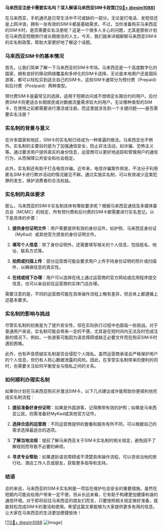 **马来西亚注册卡需要实名吗？深入解读马来西亚SIM卡政策[[TG💪+ @esim1088](https://t.me/s/esim1088)]**

在马来西亚，手机通讯是日常生活中不可或缺的一部分。无论是打电话、发短信还是上网冲浪，拥有一张有效的SIM卡都是基础需求。不过，当你准备购买马来西亚的SIM卡时，是否需要实名注册呢？这是一个很多人关心的问题，尤其是那些计划在马来西亚短期旅行或长期居住的人士。今天，我们就来详细聊聊马来西亚SIM卡的实名制政策，帮助大家更好地了解这个话题。

### 马来西亚SIM卡的基本情况

首先，让我们简单了解一下马来西亚的SIM卡市场。马来西亚是一个高度数字化的国家，拥有良好的移动网络覆盖和多样化的SIM卡选择。无论是本地用户还是国际游客，都可以轻松买到适合自己的SIM卡。这些SIM卡通常分为预付费（Prepaid）和后付费（Postpaid）两种类型。

预付费SIM卡是最常见的选择，适用于短期访问或不想绑定长期合约的用户。后付费SIM卡则更适合长期居民或对数据流量需求较大的用户。无论哪种类型的SIM卡，在使用之前都需要进行激活或注册。而这里就涉及到一个关键问题——是否需要实名注册？

### 实名制的背景与意义

在许多国家和地区，SIM卡的实名制已经成为一种普遍的做法。马来西亚也不例外。实名制的主要目的是为了加强通信安全，防止非法活动，如诈骗、恐怖主义等。通过要求用户提供真实的身份信息，运营商可以更好地追踪和管理用户的通信行为，从而保障公共安全和社会稳定。

此外，实名制还有助于打击电信诈骗。近年来，电信诈骗案件频发，不法分子利用匿名SIM卡进行欺诈活动的情况屡见不鲜。通过实施实名制，可以有效减少这类犯罪的发生，保护消费者的合法权益。

### 实名制的具体要求

那么，马来西亚的SIM卡实名制具体有哪些要求呢？根据马来西亚通信及多媒体委员会（MCMC）的规定，所有预付费和后付费的SIM卡都需要进行实名登记。以下是具体的步骤：

1. **提供身份证明文件**：用户需要提供有效的身份证件，如护照、马来西亚身份证（MyKad）或其他官方颁发的身份证明文件。
   
2. **填写个人信息**：除了身份证明外，还需要填写相关的个人信息，包括姓名、地址、联系方式等。

3. **拍照或扫描上传**：部分运营商可能会要求用户上传手持身份证明的照片或扫描件，以确保信息的真实性。

4. **在线或线下办理**：用户可以选择在线上通过运营商的官方网站或应用程序提交信息，也可以亲自前往运营商的实体门店办理。

需要注意的是，不同的运营商可能在具体操作流程上略有差异，但总体上都遵循上述基本要求。

### 实名制的影响与挑战

尽管实名制的初衷是为了提升安全性，但在实际执行过程中也面临一些挑战。对于普通用户来说，实名制可能会带来一定的不便，尤其是在短时间内无法及时完成注册的情况下。例如，一些游客可能因为语言障碍或缺乏必要文件而在购买SIM卡时遇到困难。

此外，也有声音质疑实名制是否会侵犯个人隐私。虽然运营商承诺会严格保护用户的个人信息，但仍有人担心数据泄露的风险。因此，在享受实名制带来的便利的同时，也需要关注如何平衡安全与隐私之间的关系。

### 如何顺利办理实名制

如果你计划在马来西亚购买并激活SIM卡，以下几点建议或许能帮助你更顺利地完成实名制流程：

1. **提前准备好身份证明**：如果是外国游客，记得携带有效的护照；如果是马来西亚公民，则需准备好MyKad或其他官方证件。

2. **选择合适的运营商**：不同运营商提供的套餐和服务有所不同，可以根据自己的需求选择最适合的选项。

3. **了解当地法规**：提前了解马来西亚关于SIM卡实名制的相关规定，避免因不了解规则而导致不必要的麻烦。

4. **寻求专业帮助**：如果遇到语言障碍或不清楚具体操作流程，可以咨询当地的旅行社、酒店工作人员或朋友，获取更多指导和支持。

### 结语

总的来说，马来西亚的SIM卡实名制是一项旨在维护社会安全的重要措施。虽然在短期内可能会给用户带来一定不便，但从长远来看，它有助于构建更加健康和谐的通信环境。对于即将前往马来西亚的朋友们而言，只要按照相关规定做好准备，就能轻松完成SIM卡的激活和使用。希望这篇文章能够为大家提供更多有用的信息，让大家在马来西亚的生活更加便捷愉快！

[[TG💪+ @esim1088](https://t.me/s/esim1088) ![Image](https://i.postimg.cc/4NQfJmqS/Snipaste-2025-05-13-00-14-12.png)]